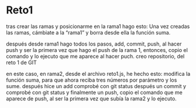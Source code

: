 # Reto1

tras crear las ramas y posicionarme en la rama1 hago esto: Una vez creadas las ramas, cámbiate a la “rama1” y borra desde ella la función suma.

después desde rama1 hago todos los pasos, add, commit, push, al hacer push y ser la primera vez que hago el push de la rama 1, entonces, copio el comando y lo ejecuto que me aparece al hacer puch. 
creo repositorio, del reto 1 de GIT 

en este caso, en rama2, desde el archivo reto1.js, he hecho esto: modifica la función suma, para que ahora reciba tres
números por parámetro y los sume.
después hice un add comprobé con git status
después un commit y comprobé con git status
y finalmente un push, copio el comando que me aparece de push, al ser la primera vez que subía la rama2 y lo ejecuto. 
